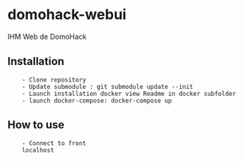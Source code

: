 # domohack-webui
IHM Web de DomoHack


Installation
--------------
        - Clone repository
        - Update submodule : git submodule update --init
        - Launch installation docker view Readme in docker subfolder
        - launch docker-compose: docker-compose up

How to use
--------------
        - Connect to front
        localhost
